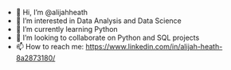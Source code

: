 - 👋 Hi, I’m @alijahheath
- 👀 I’m interested in Data Analysis and Data Science
- 🌱 I’m currently learning Python
- 💞️ I’m looking to collaborate on Python and SQL projects
- 📫 How to reach me: https://www.linkedin.com/in/alijah-heath-8a2873180/

<!---
alijahheath/alijahheath is a ✨ special ✨ repository because its `README.md` (this file) appears on your GitHub profile.
You can click the Preview link to take a look at your changes.
--->
